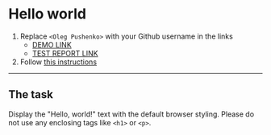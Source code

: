 # Hello world
1. Replace `<Oleg Pushenko>` with your Github username in the links
    - [DEMO LINK](https://<your_account>.github.io/layout_hello-world/) <br>
    - [TEST REPORT LINK](https://<your_account>.github.io/layout_hello-world/report/html_report/)
2. Follow [this instructions](https://mate-academy.github.io/layout_task-guideline/)
___

## The task 
Display the "Hello, world!" text with the default browser styling. Please do not 
use any enclosing tags like `<h1>` or `<p>`.
